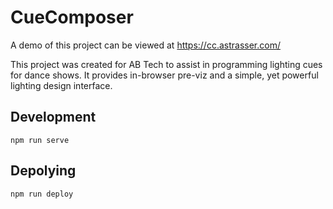 # CueComposer

A demo of this project can be viewed at <https://cc.astrasser.com/>

This project was created for AB Tech to assist in programming lighting cues for dance shows. It provides in-browser pre-viz and a simple, yet powerful lighting design interface.

## Development

`npm run serve`

## Depolying

`npm run deploy`